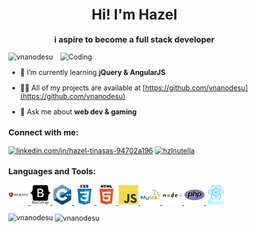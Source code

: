 <h1 align="center">Hi! I'm Hazel</h1>
<h3 align="center">i aspire to become a full stack developer</h3>
<img align="right" alt="Coding" width="400" src="https://i.pinimg.com/originals/f8/22/13/f82213b334541c0a2e83e3bf733f881f.gif">

<p align="left"> <img src="https://komarev.com/ghpvc/?username=vnanodesu&label=Profile%20views&color=0e75b6&style=flat" alt="vnanodesu" /> </p>

- 🔭 I’m currently learning **jQuery & AngularJS**

- 👨‍💻 All of my projects are available at [https://github.com/vnanodesu](https://github.com/vnanodesu)

- 💬 Ask me about **web dev & gaming**

<h3 align="left">Connect with me:</h3>
<p align="left">
<a href="https://linkedin.com/in/linkedin.com/in/hazel-tinasas-94702a196" target="blank"><img align="center" src="https://raw.githubusercontent.com/rahuldkjain/github-profile-readme-generator/master/src/images/icons/Social/linked-in-alt.svg" alt="linkedin.com/in/hazel-tinasas-94702a196" height="30" width="40" /></a>
<a href="https://instagram.com/hzlnutella" target="blank"><img align="center" src="https://raw.githubusercontent.com/rahuldkjain/github-profile-readme-generator/master/src/images/icons/Social/instagram.svg" alt="hzlnutella" height="30" width="40" /></a>
</p>

<h3 align="left">Languages and Tools:</h3>
<p align="left"> <a href="https://angular.io" target="_blank" rel="noreferrer"> <img src="https://raw.githubusercontent.com/devicons/devicon/master/icons/angularjs/angularjs-original-wordmark.svg" alt="angularjs" width="40" height="40"/> </a> <a href="https://getbootstrap.com" target="_blank" rel="noreferrer"> <img src="https://raw.githubusercontent.com/devicons/devicon/master/icons/bootstrap/bootstrap-plain-wordmark.svg" alt="bootstrap" width="40" height="40"/> </a> <a href="https://www.w3schools.com/cpp/" target="_blank" rel="noreferrer"> <img src="https://raw.githubusercontent.com/devicons/devicon/master/icons/cplusplus/cplusplus-original.svg" alt="cplusplus" width="40" height="40"/> </a> <a href="https://www.w3schools.com/css/" target="_blank" rel="noreferrer"> <img src="https://raw.githubusercontent.com/devicons/devicon/master/icons/css3/css3-original-wordmark.svg" alt="css3" width="40" height="40"/> </a> <a href="https://www.w3.org/html/" target="_blank" rel="noreferrer"> <img src="https://raw.githubusercontent.com/devicons/devicon/master/icons/html5/html5-original-wordmark.svg" alt="html5" width="40" height="40"/> </a> <a href="https://developer.mozilla.org/en-US/docs/Web/JavaScript" target="_blank" rel="noreferrer"> <img src="https://raw.githubusercontent.com/devicons/devicon/master/icons/javascript/javascript-original.svg" alt="javascript" width="40" height="40"/> </a> <a href="https://www.mysql.com/" target="_blank" rel="noreferrer"> <img src="https://raw.githubusercontent.com/devicons/devicon/master/icons/mysql/mysql-original-wordmark.svg" alt="mysql" width="40" height="40"/> </a> <a href="https://nodejs.org" target="_blank" rel="noreferrer"> <img src="https://raw.githubusercontent.com/devicons/devicon/master/icons/nodejs/nodejs-original-wordmark.svg" alt="nodejs" width="40" height="40"/> </a> <a href="https://www.php.net" target="_blank" rel="noreferrer"> <img src="https://raw.githubusercontent.com/devicons/devicon/master/icons/php/php-original.svg" alt="php" width="40" height="40"/> </a> <a href="https://reactjs.org/" target="_blank" rel="noreferrer"> <img src="https://raw.githubusercontent.com/devicons/devicon/master/icons/react/react-original-wordmark.svg" alt="react" width="40" height="40"/> </a> </p>

<p><img align="left" src="https://github-readme-stats.vercel.app/api/top-langs?username=vnanodesu&show_icons=true&locale=en&layout=compact" alt="vnanodesu" /></p>

<p>&nbsp;<img align="center" src="https://github-readme-stats.vercel.app/api?username=vnanodesu&show_icons=true&locale=en" alt="vnanodesu" /></p>
